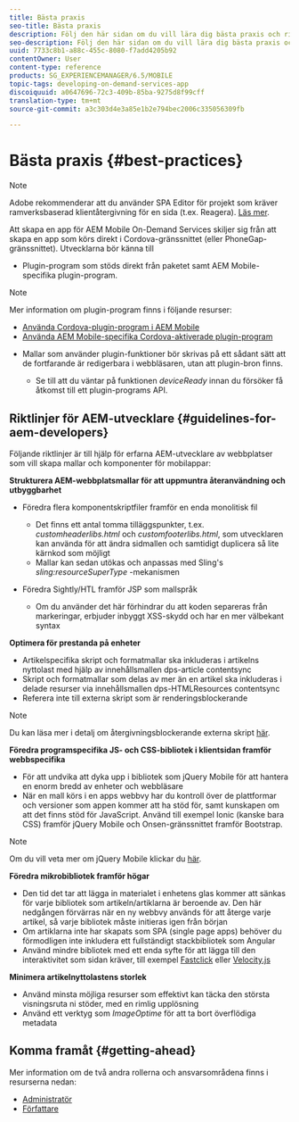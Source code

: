 ```yaml
---
title: Bästa praxis
seo-title: Bästa praxis
description: Följ den här sidan om du vill lära dig bästa praxis och riktlinjer som hjälper erfarna AEM-utvecklare för webbplatser som vill skapa mallar och komponenter för mobilappar.
seo-description: Följ den här sidan om du vill lära dig bästa praxis och riktlinjer som hjälper erfarna AEM-utvecklare för webbplatser som vill skapa mallar och komponenter för mobilappar.
uuid: 7733c8b1-a88c-455c-8080-f7add4205b92
contentOwner: User
content-type: reference
products: SG_EXPERIENCEMANAGER/6.5/MOBILE
topic-tags: developing-on-demand-services-app
discoiquuid: a0647696-72c3-409b-85ba-9275d8f99cff
translation-type: tm+mt
source-git-commit: a3c303d4e3a85e1b2e794bec2006c335056309fb

---
```



# Bästa praxis {#best-practices}

>[!NOTE]
>
>Adobe rekommenderar att du använder SPA Editor för projekt som kräver ramverksbaserad klientåtergivning för en sida (t.ex. Reagera). [Läs mer](/help/sites-developing/spa-overview.md).

Att skapa en app för AEM Mobile On-Demand Services skiljer sig från att skapa en app som körs direkt i Cordova-gränssnittet (eller PhoneGap-gränssnittet). Utvecklarna bör känna till

* Plugin-program som stöds direkt från paketet samt AEM Mobile-specifika plugin-program.

>[!NOTE]
>
>Mer information om plugin-program finns i följande resurser:
>
>* [Använda Cordova-plugin-program i AEM Mobile](https://helpx.adobe.com/digital-publishing-solution/help/cordova-api.html)
>* [Använda AEM Mobile-specifika Cordova-aktiverade plugin-program](https://helpx.adobe.com/digital-publishing-solution/help/app-runtime-api.html)
>



* Mallar som använder plugin-funktioner bör skrivas på ett sådant sätt att de fortfarande är redigerbara i webbläsaren, utan att plugin-bron finns.

   * Se till att du väntar på funktionen *deviceReady* innan du försöker få åtkomst till ett plugin-programs API.

## Riktlinjer för AEM-utvecklare {#guidelines-for-aem-developers}

Följande riktlinjer är till hjälp för erfarna AEM-utvecklare av webbplatser som vill skapa mallar och komponenter för mobilappar:

**Strukturera AEM-webbplatsmallar för att uppmuntra återanvändning och utbyggbarhet**

* Föredra flera komponentskriptfiler framför en enda monolitisk fil

   * Det finns ett antal tomma tilläggspunkter, t.ex. *customheaderlibs.html* och *customfooterlibs.html*, som utvecklaren kan använda för att ändra sidmallen och samtidigt duplicera så lite kärnkod som möjligt
   * Mallar kan sedan utökas och anpassas med Sling&#39;s *sling:resourceSuperType* -mekanismen

* Föredra Sightly/HTL framför JSP som mallspråk

   * Om du använder det här förhindrar du att koden separeras från markeringar, erbjuder inbyggt XSS-skydd och har en mer välbekant syntax

**Optimera för prestanda på enheter**

* Artikelspecifika skript och formatmallar ska inkluderas i artikelns nyttolast med hjälp av innehållsmallen dps-article contentsync
* Skript och formatmallar som delas av mer än en artikel ska inkluderas i delade resurser via innehållsmallen dps-HTMLResources contentsync
* Referera inte till externa skript som är renderingsblockerande

>[!NOTE]
>
>Du kan läsa mer i detalj om återgivningsblockerande externa skript [här](https://developers.google.com/speed/docs/insights/BlockingJS).

**Föredra programspecifika JS- och CSS-bibliotek i klientsidan framför webbspecifika**

* För att undvika att dyka upp i bibliotek som jQuery Mobile för att hantera en enorm bredd av enheter och webbläsare
* När en mall körs i en apps webbvy har du kontroll över de plattformar och versioner som appen kommer att ha stöd för, samt kunskapen om att det finns stöd för JavaScript. Använd till exempel Ionic (kanske bara CSS) framför jQuery Mobile och Onsen-gränssnittet framför Bootstrap.

>[!NOTE]
>
>Om du vill veta mer om jQuery Mobile klickar du [här](https://jquerymobile.com/browser-support/1.4/).

**Föredra mikrobibliotek framför högar**

* Den tid det tar att lägga in materialet i enhetens glas kommer att sänkas för varje bibliotek som artikeln/artiklarna är beroende av. Den här nedgången förvärras när en ny webbvy används för att återge varje artikel, så varje bibliotek måste initieras igen från början
* Om artiklarna inte har skapats som SPA (single page apps) behöver du förmodligen inte inkludera ett fullständigt stackbibliotek som Angular
* Använd mindre bibliotek med ett enda syfte för att lägga till den interaktivitet som sidan kräver, till exempel [Fastclick](https://github.com/ftlabs/fastclick) eller [Velocity.js](https://velocityjs.org)

**Minimera artikelnyttolastens storlek**

* Använd minsta möjliga resurser som effektivt kan täcka den största visningsruta ni stöder, med en rimlig upplösning
* Använd ett verktyg som *ImageOptime* för att ta bort överflödiga metadata

## Komma framåt {#getting-ahead}

Mer information om de två andra rollerna och ansvarsområdena finns i resurserna nedan:

* [Administratör](/help/mobile/aem-mobile.md)
* [Författare](/help/mobile/aem-mobile-on-demand.md)

